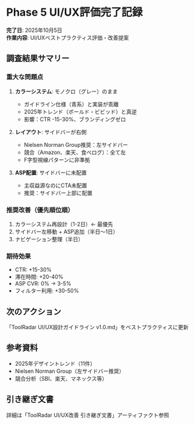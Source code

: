 # Phase 5 UI/UX評価完了記録

**完了日**: 2025年10月5日  
**作業内容**: UI/UXベストプラクティス評価・改善提案

## 調査結果サマリー

### 重大な問題点
1. **カラーシステム**: モノクロ（グレー）のまま
   - ガイドライン仕様（青系）と実装が乖離
   - 2025年トレンド（ボールド・ビビッド）と真逆
   - 影響：CTR -15-30%、ブランディングゼロ

2. **レイアウト**: サイドバーが右側
   - Nielsen Norman Group推奨：左サイドバー
   - 競合（Amazon、楽天、食べログ）：全て左
   - F字型視線パターンに非準拠

3. **ASP配置**: サイドバーに未配置
   - 主収益源なのにCTA未配置
   - 推奨：サイドバー上部に配置

### 推奨改善（優先順位順）
1. カラーシステム再設計（1-2日）← 最優先
2. サイドバー左移動 + ASP追加（半日〜1日）
3. ナビゲーション整理（半日）

### 期待効果
- CTR: +15-30%
- 滞在時間: +20-40%
- ASP CVR: 0% → 3-5%
- フィルター利用: +30-50%

## 次のアクション
「ToolRadar UI/UX設計ガイドライン v1.0.md」をベストプラクティスに更新

## 参考資料
- 2025年デザイントレンド（11件）
- Nielsen Norman Group（左サイドバー推奨）
- 競合分析（SBI、楽天、マネックス等）

## 引き継ぎ文書
詳細は「ToolRadar UI/UX改善 引き継ぎ文書」アーティファクト参照
